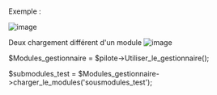 #

Exemple :

![image](https://user-images.githubusercontent.com/9467611/136052482-6a6b2ac4-190b-4c44-92f1-2302d95eadf7.png)

Deux chargement différent d'un module
![image](https://user-images.githubusercontent.com/9467611/136200909-0873663f-9936-47d9-ad3c-9f38e2531c28.png)

$Modules_gestionnaire = $pilote->Utiliser_le_gestionnaire();

$submodules_test = $Modules_gestionnaire->charger_le_modules('sousmodules_test');
